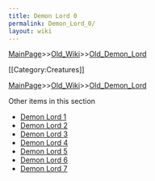 ```yaml
---
title: Demon Lord 0
permalink: Demon_Lord_0/
layout: wiki
---
```


[MainPage](/keeperrl_wiki/ "wikilink")>>[Old_Wiki](/keeperrl_wiki/Old_Wiki "wikilink")>>[Old_Demon_Lord](/keeperrl_wiki/Old_Demon_Lord "wikilink")

[[Category:Creatures]]

[MainPage](/keeperrl_wiki/ "wikilink")>>[Old_Wiki](/keeperrl_wiki/Old_Wiki "wikilink")>>[Old_Demon_Lord](/keeperrl_wiki/Old_Demon_Lord "wikilink")

Other items in this section
-    [Demon Lord 1](/keeperrl_wiki/Demon_Lord_1 "wikilink")
-    [Demon Lord 2](/keeperrl_wiki/Demon_Lord_2 "wikilink")
-    [Demon Lord 3](/keeperrl_wiki/Demon_Lord_3 "wikilink")
-    [Demon Lord 4](/keeperrl_wiki/Demon_Lord_4 "wikilink")
-    [Demon Lord 5](/keeperrl_wiki/Demon_Lord_5 "wikilink")
-    [Demon Lord 6](/keeperrl_wiki/Demon_Lord_6 "wikilink")
-    [Demon Lord 7](/keeperrl_wiki/Demon_Lord_7 "wikilink")
